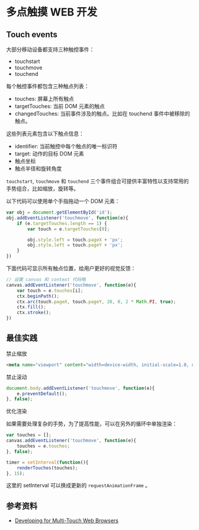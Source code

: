 # 多点触摸 WEB 开发

## Touch events

大部分移动设备都支持三种触控事件：

* touchstart
* touchmove
* touchend

每个触控事件都包含三种触点列表：

* touches: 屏幕上所有触点
* targetTouches: 当前 DOM 元素的触点
* changedTouches: 当前事件涉及的触点。比如在 touchend 事件中被移除的触点。

这些列表元素包含以下触点信息：

* identifier: 当前触控中每个触点的唯一标识符
* target: 动作的目标 DOM 元素
* 触点坐标
* 触点半径和旋转角度

`touchstart`, `touchmove` 和 `touchend` 三个事件组合可提供丰富特性以支持常用的手势组合，比如缩放，旋转等。

以下代码可以使用单个手指拖动一个 DOM 元素：

```javascript
var obj = document.getElementById('id');
obj.addEventListener('touchmove', function(e){
	if (e.targetTouches.length == 1) {
		var touch = e.targetTouches[0];

		obj.style.left = touch.pageX + 'px';
		obj.style.left = touch.pageY + 'px';
	}
})
```

下面代码可显示所有触点位置，给用户更好的视觉反馈：

```javascript
// 设置 canvas 和 context 代码略
canvas.addEventListener('touchmove', function(e){
	var touch = e.touches[i];
	ctx.beginPath();
	ctx.arc(touch.pageX, touch.pageY, 20, 0, 2 * Math.PI, true);
	ctx.fill();
	ctx.stroke();
})
```

## 最佳实践

禁止缩放

```html
<meta name="viewport" content="width=device-width, initial-scale=1.0, user-scalable=no">
```

禁止滚动

```javascript
document.body.addEventListener('touchmove', function(e){
	e.preventDefault();
}, false);
```

优化渲染

如果需要处理复杂的手势，为了提高性能，可以在另外的循环中单独渲染：

```javascript
var touches = [];
canvas.addEventListener('touchmove', function(e){
	touches = e.touches;
}, false);

timer = setInterval(function(){
	renderTouches(touches);
}, 15);
```

这里的 setInterval 可以换成更新的 `requestAnimationFrame` 。

## 参考资料

* [Developing for Multi-Touch Web Browsers](http://www.html5rocks.com/en/mobile/touch/)